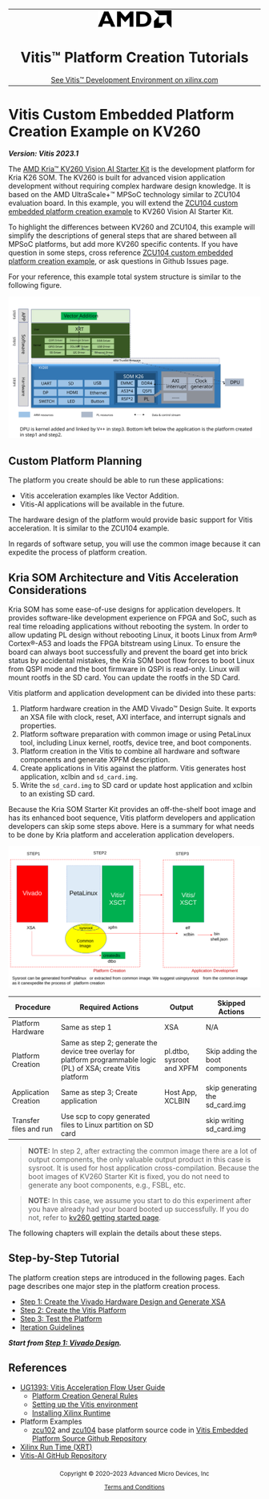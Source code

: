 <table class="sphinxhide" width="100%">
 <tr width="100%">
    <td align="center"><img src="https://raw.githubusercontent.com/Xilinx/Image-Collateral/main/xilinx-logo.png" width="30%"/><h1>Vitis™ Platform Creation Tutorials</h1>
    <a href="https://www.xilinx.com/products/design-tools/vitis.html">See Vitis™ Development Environment on xilinx.com</br></a>
    </td>
 </tr>
</table>

# Vitis Custom Embedded Platform Creation Example on KV260

***Version: Vitis 2023.1***

The [AMD Kria™ KV260 Vision AI Starter Kit](https://www.xilinx.com/products/som/kria/kv260-vision-starter-kit.html) is the development platform for Kria K26 SOM. The KV260 is built for advanced vision application development without requiring complex hardware design knowledge. It is based on the AMD UltraScale+™ MPSoC technology similar to ZCU104 evaluation board. In this example, you will extend the [ZCU104 custom embedded platform creation example](../02-Edge-AI-ZCU104/) to KV260 Vision AI Starter Kit.

To highlight the differences between KV260 and ZCU104, this example will simplify the descriptions of general steps that are shared between all MPSoC platforms, but add more KV260 specific contents. If you have question in some steps, cross reference [ZCU104 custom embedded platform creation example](../02-Edge-AI-ZCU104/), or ask questions in Github Issues page.

For your reference, this example total system structure is similar to the following figure.

![missing image](./images/structure.svg)

## Custom Platform Planning

The platform you create should be able to run these applications:

- Vitis acceleration examples like Vector Addition.
- Vitis-AI applications will be available in the future.

The hardware design of the platform would provide basic support for Vitis acceleration. It is similar to the ZCU104 example.

In regards of software setup, you will use the common image because it can expedite the process of platform creation.

## Kria SOM Architecture and Vitis Acceleration Considerations

Kria SOM has some ease-of-use designs for application developers. It provides software-like development experience on FPGA and SoC, such as real time reloading applications without rebooting the system. In order to allow updating PL design without rebooting Linux, it boots Linux from Arm® Cortex®-A53 and loads the FPGA bitstream using Linux. To ensure the board can always boot successfully and prevent the board get into brick status by accidental mistakes, the Kria SOM boot flow forces to boot Linux from QSPI mode and the boot firmware in QSPI is read-only. Linux will mount rootfs in the SD card. You can update the rootfs in the SD Card.

Vitis platform and application development can be divided into these parts:

1. Platform hardware creation in the AMD Vivado™ Design Suite. It exports an XSA file with clock, reset, AXI interface, and interrupt signals and properties.
2. Platform software preparation with common image or using PetaLinux tool, including Linux kernel, rootfs, device tree, and boot components.
3. Platform creation in the Vitis to combine all hardware and software components and generate XPFM description.
4. Create applications in Vitis against the platform. Vitis generates host application, xclbin and `sd_card.img`.
5. Write the `sd_card.img` to SD card or update host application and xclbin to an existing SD card.

Because the  Kria SOM Starter Kit provides an off-the-shelf boot image and has its enhanced boot sequence, Vitis platform developers and application developers can skip some steps above. Here is a summary for what needs to be done by Kria platform and acceleration application developers.

![Missing Image](./images/kv260_tutorial_workflow.svg)

| Procedure              | Required Actions                                                                           | Output                    | Skipped Actions                 |
| ---------------------- | ------------------------------------------------------------------------------------------ | ------------------------- | ------------------------------- |
| Platform Hardware      | Same as step 1                                                                             | XSA                       | N/A                             |
| Platform Creation      | Same as step 2; generate the device tree overlay for platform programmable logic (PL) of XSA; create Vitis platform | pl.dtbo, sysroot and XPFM | Skip adding the boot components |
| Application Creation   | Same as step 3; Create application                                                         | Host App, XCLBIN          | skip generating the sd_card.img |
| Transfer files and run | Use scp to copy generated files to Linux partition on SD card                              |                           | skip writing sd_card.img        |

> **NOTE:** In step 2, after extracting the common image there are a lot of output components, the only valuable output product in this case is sysroot. It is used for host application cross-compilation. Because the boot images of KV260 Starter Kit is fixed, you do not need to generate any boot components, e.g., FSBL, etc.

> **NOTE:** In this case, we assume you start to do this experiment after you have already had your board booted up successfully. If you do not, refer to [kv260 getting started page](https://www.xilinx.com/products/som/kria/kv260-vision-starter-kit/kv260-getting-started/getting-started.html).

The following chapters will explain the details about these steps.

## Step-by-Step Tutorial

The platform creation steps are introduced in the following pages. Each page describes one major step in the platform creation process.

- [Step 1: Create the Vivado Hardware Design and Generate XSA](./step1.md)
- [Step 2: Create the Vitis Platform](./step2.md)
- [Step 3: Test the Platform](./step3.md)
- [Iteration Guidelines](./Iteration_guideline.md)
           

***Start from [Step 1: Vivado Design](./step1.md).***

## References

- [UG1393: Vitis Acceleration Flow User Guide](https://www.xilinx.com/html_docs/xilinx2021_1/vitis_doc/index.html)
  - [Platform Creation General Rules](https://www.xilinx.com/html_docs/xilinx2021_1/vitis_doc/vcm1596051749044.html)
  - [Setting up the Vitis environment](https://www.xilinx.com/html_docs/xilinx2021_1/vitis_doc/settingupvitisenvironment.html)
  - [Installing Xilinx Runtime](https://www.xilinx.com/html_docs/xilinx2021_1/vitis_doc/pjr1542153622642.html)
- Platform Examples
  - [zcu102](https://github.com/Xilinx/Vitis_Embedded_Platform_Source/tree/2023.1/Xilinx_Official_Platforms/xilinx_zcu102_base) and [zcu104](https://github.com/Xilinx/Vitis_Embedded_Platform_Source/tree/2023.1/Xilinx_Official_Platforms/xilinx_zcu104_base) base platform source code in [Vitis Embedded Platform Source Github Repository](https://github.com/Xilinx/Vitis_Embedded_Platform_Source)
- [Xilinx Run Time (XRT)](https://xilinx.github.io/XRT/master/html/index.html)
- [Vitis-AI GitHub Repository](https://github.com/Xilinx/Vitis-AI)

<p class="sphinxhide" align="center"><sub>Copyright © 2020–2023 Advanced Micro Devices, Inc</sub></p>

<p class="sphinxhide" align="center"><sup><a href="https://www.amd.com/en/corporate/copyright">Terms and Conditions</a></sup></p>
